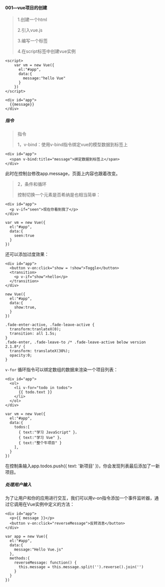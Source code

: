 #### 001—vue项目的创建

> 1.创建一个html
>
> 2.引入vue.js
>
> 3.编写一个标签<div id="app"></div>
>
> 4.在script标签中创建vue实例

```
<script>
	var vm = new Vue({
	  el:"#app",
	  data:{
	    message:"hello Vue"
	  }
	})
</script>
```

```
<div id="app">
  {{message}}
</div>
```

##### 指令

> 指令
>
> 1，v-bind：使用v-bind指令绑定vue的模型数据到标签上

```
<div id="app">
  <span v-bind:title="message">绑定数据到标签上</span>
</div>
```

此时在控制台修改app.message，页面上内容也跟着改变。

> 2，条件和循环
>
> 控制切换一个元素是否希纳是也相当简单：

```
<div id="app">
  <p v-if="seen">现在你看到我了</p>
</div>

var vm = new Vue({
  el:"#app",
  data:{
    seen:true
  }
})
```

还可以添加过度效果：

```
<div id="app">
  <button v-on:click="show = !show">Toggle</button>
  <transition>
    <p v-if="show">hello</p>
  </transition>
</div>

new Vue({
  el:"#app",
  data:{
    show:true,
  }
})

.fade-enter-active, .fade-leave-active {
  transform:tranlateX(0);
  transition: all 1.5s;
}
.fade-enter, .fade-leave-to /* .fade-leave-active below version 2.1.8*/ {
  transform: translateX(30%);
  opacity:0;
}
```

`v-for`   循环指令可以绑定数组的数据来渲染一个项目列表：

```
<div id="app">
  <ol>
    <li v-for="todo in todos">
      {{ todo.text }}
    </li>
  </ol>
</div>

var vm = new Vue({
  el:"#app",
  data:{
    todos:[
      { text:"学习 JavaScript" }，
      { text:"学习 Vue" }，
      { text:"整个牛项目" }
    ],
  }
})
```

在控制条输入app.todos.push({ text: '新项目' })，你会发现列表最后添加了一新项目。

##### 处理用户输入

为了让用户和你的应用进行交互，我们可以用v-on指令添加一个事件监听器，通过它调用在Vue实例中定义的方法：

```
<div id="app">
  <p>{{ message }}</p>
  <button v-on:click="reverseMessage">反转消息</button>
</div>

var app = new Vue({
  el:"#app",
  data:{
    message:"Hello Vue.js"
  },
  methods:{
  	reverseMessage: function() {
  	  this.message = this.message.split('').reverse().join('')
  	}
  }
})
```

